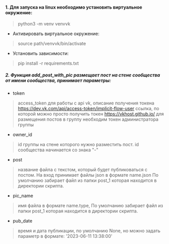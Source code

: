 
#### 1. Для запуска на linux необходимо установить виртуальное окружение:
> python3 -m venv venvvk
-  Активировать виртуальное окружение:
> source path/venvvk/bin/activate
- Установить зависимости:
> pip install -r requirements.txt


##### 2. Функция add_post_with_pic размещает пост на стене сообщества от имени сообщества, принимает параметры:
- token
> access_token для работы с api vk, описание получения токена https://dev.vk.com/api/access-token/implicit-flow-user
> ссылка, по которой можно просто получить токен https://vkhost.github.io/
> для размещения постов в группу необходим токен администратора группы
- owner_id
> id группы на стене которого нужно разместить пост.
> id сообщества начинается со знака "-"
- post
> название файла с текстом, который будет публиковаться с постом. На вход принимает файлы json в формате name.json
> По умолчанию забирает файл из папки post_1 которая находится в директории скрипта.
- pic_name
> имя файла в формате name.type,
> По умолчанию забирает файл из папки post_1 которая находится в директории скрипта.
- pub_date
> время и дата публикации, по умолчанию None, но можно задать параметр в формате: '2023-06-11 13:38:00'







